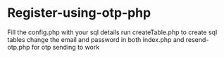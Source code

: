 # Register-using-otp-php

Fill the config.php with your sql details
run createTable.php to create sql tables
change the email and password in both index.php and resend-otp.php for otp sending to work
